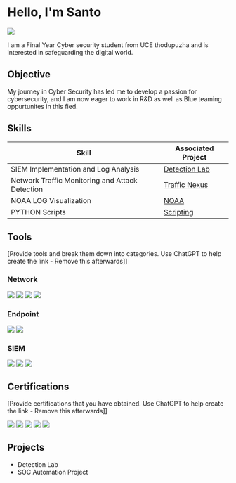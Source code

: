 # Hello, I'm Santo
<a href="https://linkedin.com/santo-cyriac-twoside2004"><img src="https://img.shields.io/badge/-LinkedIn-0072b1?&style=for-the-badge&logo=linkedin&logoColor=white" /></a>

I am a Final Year Cyber security student from UCE thodupuzha and is interested in safeguarding the digital world.

## Objective

My journey in Cyber Security has led me to develop a passion for cybersecurity, and I am now eager to work in R&D as well as Blue teaming oppurtunites in this fied.

## Skills

| Skill                                         | Associated Project         |
|-----------------------------------------------|----------------------------|
| SIEM Implementation and Log Analysis          | <a href="https://github.com/Tw0side/Cyber-Intern-Phase-1">Detection Lab</a>|
| Network Traffic Monitoring and Attack Detection | <a href="https://github.com/Tw0side/Traffic-Nexus-V1-Frontend">Traffic Nexus</a>|
| NOAA LOG Visualization                         |  <a href="https://github.com/Tw0side/NOAALOGVISUALIZATION">NOAA</a>|
| PYTHON Scripts                                 |  <a href="https://github.com/Tw0side/scripting/tree/main">Scripting</a>|


## Tools
[Provide tools and break them down into categories. Use ChatGPT to help create the link - Remove this afterwards]]

### Network
<div>
    <img src="https://img.shields.io/badge/-Wireshark-1679A7?&style=for-the-badge&logo=Wireshark&logoColor=white" />
    <img src="https://img.shields.io/badge/-Nmap-214478?style=for-the-badge&logo=Nmap&logoColor=white" />
    <img src="https://img.shields.io/badge/-Maltego-004080?style=for-the-badge&logo=Maltego&logoColor=white" />
    <img src="https://img.shields.io/badge/-Bettercap-AA367C?style=for-the-badge&logoColor=white" />
    
</div>

### Endpoint
<div>
    <img src="https://img.shields.io/badge/-Microsoft_Defender_for_Endpoint-00A4EF?&style=for-the-badge&logo=Microsoft&logoColor=white" />
    <img src="https://img.shields.io/badge/-Velociraptor-4B275F?&style=for-the-badge&logo=Velociraptor&logoColor=white" />
</div>

### SIEM
<div>
    <img src="https://img.shields.io/badge/-Microsoft_Sentinel-0078D4?&style=for-the-badge&logo=Microsoft&logoColor=white" />
    <img src="https://img.shields.io/badge/-Splunk-000000?&style=for-the-badge&logo=Splunk&logoColor=white" />
    <img src="https://img.shields.io/badge/-Elastic-005571?&style=for-the-badge&logo=Elastic&logoColor=white" />
</div>

## Certifications
[Provide certifications that you have obtained. Use ChatGPT to help create the link - Remove this afterwards]]
<div>
<img src="https://img.shields.io/badge/-Security%2B-FF0000?&style=for-the-badge&logo=CompTIA&logoColor=white" />
<img src="https://img.shields.io/badge/-Network%2B-007ACC?&style=for-the-badge&logo=CompTIA&logoColor=white" />
<img src="https://img.shields.io/badge/-A%2B-4D4D4D?&style=for-the-badge&logo=CompTIA&logoColor=white" />
<img src="https://img.shields.io/badge/-CDSA-006400?&style=for-the-badge&logoColor=white" />
<img src="https://img.shields.io/badge/-CCD-000080?&style=for-the-badge&logoColor=white" />
</div>

## Projects
- Detection Lab
- SOC Automation Project
